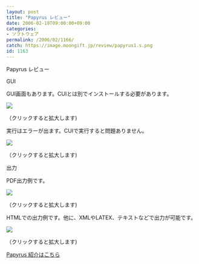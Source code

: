 ```yaml
---
layout: post
title: "Papyrus レビュー"
date: 2006-02-19T09:00:00+09:00
categories:
- ソフトウェア
permalink: /2006/02/1166/
catch: https://image.moongift.jp/review/papyrus1.s.png
id: 1163
---
```

Papyrus レビュー  
<!--more-->

GUI

  

GUI画面もあります。CUIとは別でインストールする必要があります。

  

[![](https://image.moongift.jp/review/papyrus3.s.png)](https://image.moongift.jp/review/papyrus3.png)  
  
（クリックすると拡大します)

  

実行はエラーが出ます。CUIで実行すると問題ありません。

  

[![](https://image.moongift.jp/review/papyrus5.s.png)](https://image.moongift.jp/review/papyrus5.png)  
  
（クリックすると拡大します)

  

出力

  

PDF出力例です。

  

[![](https://image.moongift.jp/review/papyrus1.s.png)](https://image.moongift.jp/review/papyrus1.png)  
  
（クリックすると拡大します)

  

HTMLでの出力例です。他に、XMLやLATEX、テキストなどで出力が可能です。

  

[![](https://image.moongift.jp/review/papyrus2.s.png)](https://image.moongift.jp/review/papyrus2.png)  
  
（クリックすると拡大します)

  

[Papyrus 紹介はこちら](http://oss.moongift.jp/intro/i-1142.html)

